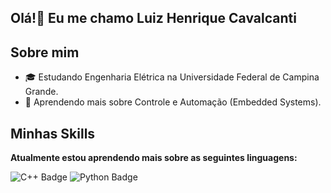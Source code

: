 ## Olá!👋 Eu me chamo Luiz Henrique Cavalcanti

## Sobre mim

- 🎓 Estudando Engenharia Elétrica na Universidade Federal de Campina Grande.
- 🌱 Aprendendo mais sobre Controle e Automação (Embedded Systems).

## Minhas Skills

**Atualmente estou aprendendo mais sobre as seguintes linguagens:**

![C++ Badge](https://img.shields.io/badge/C%2B%2B-00599C?style=for-the-badge&logo=c%2B%2B&logoColor=white)
![Python Badge](https://img.shields.io/badge/Python-3776AB?style=for-the-badge&logo=python&logoColor=white)

